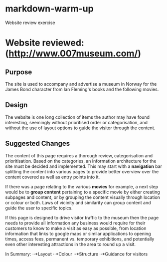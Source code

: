 # markdown-warm-up
Website review exercise

# Website reviewed:  (http://www.007museum.com/)

## Purpose
The site is used to accompany and advertise a museum in Norway for the James Bond character from Ian Fleming's books and the following movies.

## Design
The website is one long collection of items the author may have found interesting, seemingly without prioritised order or categorisation, and without the use of layout options to guide the visitor through the content.

## Suggested Changes
The content of this page requires a thorough review, categorisation and prioritisation. Based on the categories, an information architecture for the site must be decided and implemented. This may start with a **navigation** bar splitting the content into various pages to provide better overview over the content covered as well as entry points into it.

If there was a page relating to the various **movies** for example, a next step would be to **group content** pertaining to a specific movie by either creating subpages and content, or by grouping the content visually through location or colour or both.
Laws of vicinity and similarity can group content and guide the user to specific topics.

If this page is designed to drive visitor traffic to the museum then the page needs to provide all information any business would require for their customers to know to make a visit as easy as possible, from location information that links to google maps or similar applications to opening times, access fees, permanent vs. temporary exhibitions, and potentially even other interesting attractions in the area to round up a visit.

In Summary:
⋅⋅*Layout
⋅⋅*Colour
⋅⋅*Structure
⋅⋅*Guidance for visitors

